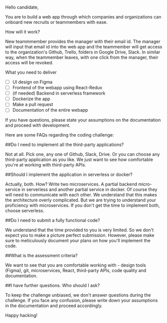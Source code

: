 Hello candidate,

You are to build a web app through which companies and organizations can onboard new recruits or teammembers with ease.

How will it work?

New teammmember provides the manager with their email id. The manager will input that email id into the web app and 
the teammember will get access to the organization's Github, Trello, folders in Google Drive, Slack. In similar way,
when the teammember leaves, with one click from the manager, their access will be revoked.

What you need to deliver

- [ ] UI design on Figma
- [ ] Frontend of the webapp using React-Redux
- [ ] (if needed) Backend in serverless framework
- [ ] Dockerize the app
- [ ] Make a pull request
- [ ] Documentation of the entire webapp

If you have questions, please state your assumptions on the documentation and proceed with development.

Here are some FAQs regarding the coding challenge:

##Do I need to implement all the third-party applications?

Not at all. Pick one, any one of Github, Slack, Drive. Or you can choose any third-party application as you like. We just want to see how comfortable you're at working with third-party APIs.

##Should I implement the application in serverless or docker?

Actually, both. How? Write two microservices. A partial backend micro-service in serverless and another partial service in docker. Of course they will need to communicate with each other. We understand that this makes the architecture overly complicated. But we are trying to understand your proficiency with microservices. If you don't get the time to implement both, choose serverless.

##Do I need to submit a fully functional code?

We understand that the time provided to you is very limited. So we don't expect you to make a picture perfect submission. However, please make sure to meticulously document your plans on how you'll implement the code.

##What is the assessment criteria?

We want to see that you are comfortable working with - design tools (Figma), git, microservices, React, third-party APIs, code quality and documentation.

##I have further questions. Who should I ask?

To keep the challenge unbiased, we don't answer questions during the challenge. If you face any confusion, please write down your assumptions in the documentation and proceed accordingly.

Happy hacking!
